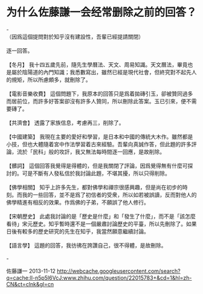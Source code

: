 # 为什么佐藤謙一会经常删除之前的回答？

<div class="fixed-summary zm-editable-content clearfix">-<br>（因爲這個提問對於知乎沒有建設性，吾輩已經提請關閉）<br><br>逐一回答。<br><br>【冬月】  我十四五歲先前，隨先生學曆法、天文、周易知識。天文曆法，畢竟也是屬於陰陽道的內門知識；我悉數寫出，雖然已經是現代社會，但終究對不起先人的規矩，所以所慮頗多，就刪除了。<br><br>【電影音樂收費】  這個問題下，我原本的回答只是爲着拋磚引玉，卻被贊同過多而居前位，而許多好答案卻沒有許多人贊同，所以刪除此答案。玉已引來，便不需要磚了。<br><br>【共濟會】  透露了家族信息，考慮再三，削除了。<br><br>【中國建築】  我現在主要的愛好和學習，是日本和中國的傳統大木作。雖然都是小技，但也大體隨着宮中作法學習着古來經驗。吾輩向真誠作答，但此題的許多評論，流於「民科」般的攻訐，我又無法每時間逐一回應，是故削除。<br><br>【髒詞】  這個回答我覺得是得體的，但是我關閉了評論，因爲覺得無有什麼可探討的。可是不斷有人發私信於我討論此題，不堪其擾，所以只得削除。<br><br>【佛學相關】  知乎上許多先生，都對佛學和禪宗很感興趣，但是尚在初步的時刻。而我的一些回答，並不是爲了初信者的受衆，所以如若被誤讀，反而對他人的佛學精進有相反的效果。作爲佛的子弟，不願誤了他人修行。<br><br>【宋朝歷史】  此處我討論的是「歷史是什麼」和「發生了什麼」，而不是「該怎麼看待」宋元歷史。知乎暫時還不是一個嚴肅討論歷史的平臺，所以先刪除了。如果日後有較多的歷史研究的先生在知乎，我當然願意繼續討論。<br><br>【語言學】  這題的回答，我彷彿在誇讚自己，很不得體，是故刪除。<br><br>-


</div>

佐藤謙一 2013-11-12 http://webcache.googleusercontent.com/search?q=cache:lI-n5p5I6VcJ:www.zhihu.com/question/22015783+&cd=1&hl=zh-CN&ct=clnk&gl=cn